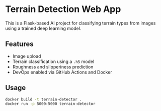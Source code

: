 # Terrain Detection Web App

This is a Flask-based AI project for classifying terrain types from images using a trained deep learning model. 

## Features
- Image upload
- Terrain classification using a `.h5` model
- Roughness and slipperiness prediction
- DevOps enabled via GitHub Actions and Docker

## Usage
```bash
docker build -t terrain-detector .
docker run -p 5000:5000 terrain-detector
